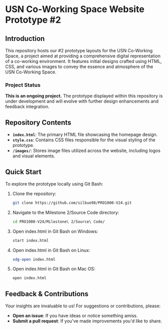 # USN Co-Working Space Website Prototype #2

## Introduction
This repository hosts our #2 prototype layouts for the USN Co-Working Space, a project aimed at providing a comprehensive digital representation of a co-working environment. It features initial designs crafted using HTML, CSS, and various images to convey the essence and atmosphere of the USN Co-Working Space.

### Project Status
**This is an ongoing project.** The prototype displayed within this repository is under development and will evolve with further design enhancements and feedback integration.

## Repository Contents
- **`index.html`**: The primary HTML file showcasing the homepage design.
- **`style.css`**: Contains CSS files responsible for the visual styling of the prototype.
- **`/images/`**: Stores image files utilized across the website, including logos and visual elements.

## Quick Start
To explore the prototype locally using Git Bash:
1. Clone the repository:
      ```bash
      git clone https://github.com/silbue98/PRO1000-V24.git
      
2. Navigate to the Milestone 2/Source Code directory:
      ```bash
     cd PRO1000-V24/Milestone\ 2/Source\ Code/
 
3. Open index.html in Git Bash on Windows:
     ```bash
    start index.html
     
4. Open index.html in Git Bash on Linux:
     ```bash
   xdg-open index.html

5. Open index.html in Git Bash on Mac OS:
      ```bash
      open index.html

## Feedback & Contributions

Your insights are invaluable to us! For suggestions or contributions, please:

- **Open an issue**: If you have ideas or notice something amiss.
- **Submit a pull request**: If you've made improvements you'd like to share.

